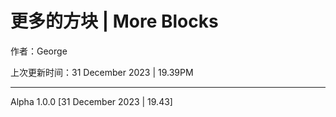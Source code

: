# 更多的方块 | More Blocks
<p>作者：George</p>
<p>上次更新时间：31 December 2023 | 19.39PM</p>
<hr>
Alpha 1.0.0 [31 December 2023 | 19.43]
